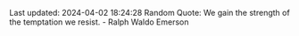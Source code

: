 Last updated: 2024-04-02 18:24:28
Random Quote: We gain the strength of the temptation we resist. - Ralph Waldo Emerson